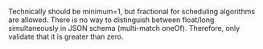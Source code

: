 Technically should be minimum=1, but fractional for scheduling algorithms are allowed.
There is no way to distinguish between float/long simultaneously in JSON schema (multi-match oneOf).
Therefore, only validate that it is greater than zero.
